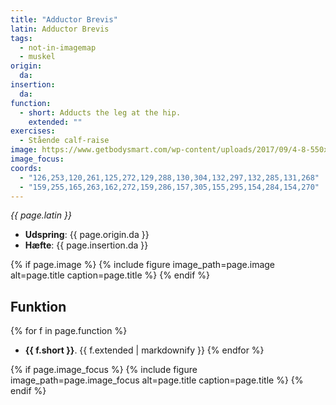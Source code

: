 ```yaml
---
title: "Adductor Brevis"
latin: Adductor Brevis
tags:
  - not-in-imagemap
  - muskel
origin: 
  da: 
insertion: 
  da: 
function: 
  - short: Adducts the leg at the hip.
    extended: ""
exercises:
  - Stående calf-raise
image: https://www.getbodysmart.com/wp-content/uploads/2017/09/4-8-550x550.png
image_focus: 
coords:
  - "126,253,120,261,125,272,129,288,130,304,132,297,132,285,131,268"
  - "159,255,165,263,162,272,159,286,157,305,155,295,154,284,154,270"
---
```


_{{ page.latin }}_

- **Udspring**: {{ page.origin.da }}
- **Hæfte**: {{ page.insertion.da }}

{% if page.image %}
{% include figure image_path=page.image alt=page.title caption=page.title %}
{% endif %}

## Funktion

{% for f in page.function %}
- **{{ f.short }}**.
  {{ f.extended | markdownify }}
{% endfor %}

{% if page.image_focus %}
{% include figure image_path=page.image_focus alt=page.title caption=page.title %}
{% endif %}
